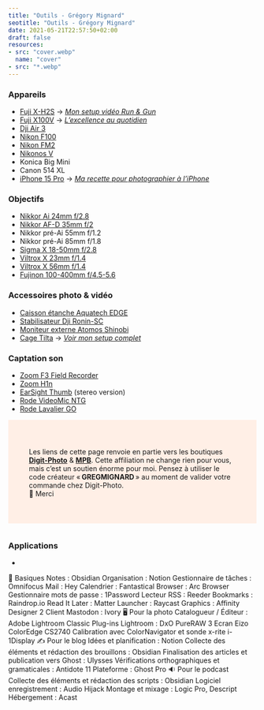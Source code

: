 ```yaml
---
title: "Outils - Grégory Mignard"
seotitle: "Outils - Grégory Mignard"
date: 2021-05-21T22:57:50+02:00
draft: false
resources:
- src: "cover.webp"
  name: "cover"
- src: "*.webp"
---
```


### Appareils

- [Fuji X-H2S](https://dp.gt/a/96cbwbtsa) → [*Mon setup vidéo Run & Gun*](https://gregorymignard.com/setup-video-fuji-xh2s/)
- [Fuji X100V](https://prf.hn/l/9OpGNw1) → [*L’excellence au quotidien*](https://gregorymignard.com/fujifilm-x100v/)
- [Dji Air 3](https://dp.gt/a/s0jvpf19d)
- [Nikon F100](https://gregorymignard.com/le-maroc-avec-un-nikon-f100/)
- [Nikon FM2](https://gregorymignard.com/nikon-fm2/)
- [Nikonos V](https://gregorymignard.com/nikonos-v/)
- Konica Big Mini
- Canon 514 XL
- [iPhone 15 Pro](https://amzn.to/44wS7Ig) → [*Ma recette pour photographier à l’iPhone*](https://gregorymignard.com/recette-photographie-iphone/)

### Objectifs

- [Nikkor Ai 24mm f/2.8](https://prf.hn/l/RlyeLMp)
- [Nikkor AF-D 35mm f/2](https://prf.hn/l/Oqn0enN)
- Nikkor pré-Ai 55mm f/1.2
- Nikkor pré-Ai 85mm f/1.8
- [Sigma X 18-50mm f/2.8](https://dp.gt/a/mmfzseo04)
- [Viltrox X 23mm f/1.4](https://dp.gt/a/0zn0zsco)
- [Viltrox X 56mm f/1.4](https://dp.gt/a/vnmets4r7)
- [Fujinon 100-400mm f/4.5-5.6](https://dp.gt/a/ix5lozvps)

### Accessoires photo & vidéo

- [Caisson étanche Aquatech EDGE](https://www.photospecialist.fr/aquatech-edge-fujifilm-x-h2s-orange-12436597)
- [Stabilisateur Dji Ronin-SC](https://prf.hn/l/DLGyaba)
- [Moniteur externe Atomos Shinobi](https://dp.gt/a/cuqwspjz)
- [Cage Tilta](https://dp.gt/a/ca4zz6v8) → [*Voir mon setup complet*](https://gregorymignard.com/setup-video-fuji-xh2s/)

### Captation son

- [Zoom F3 Field Recorder](https://dp.gt/a/wan28fm7)
- [Zoom H1n](https://dp.gt/a/cbxe7g4am)
- [EarSight Thumb](https://immersivesoundscapes.com/fr/earsight-thumb-microphones/#!/EARSIGHT-THUMB-Stereo-pair/p/502321903) (stereo version)
- [Rode VideoMic NTG](https://dp.gt/a/mlxro1dw)
- [Rode Lavalier GO](https://dp.gt/a/8y0z68zlf)

<div style="max-width: 57rem!important;margin: auto;margin-bottom: 35px;background-color: #ffefe6;padding:42px; text-align:left;">
     <p style="margin-bottom: 10px;">
     Les liens de cette page renvoie en partie vers les boutiques <a href="https://dp.gt/a/hwciruzn7" target="_blank"><B>Digit-Photo</B></a> & <a href="https://prf.hn/l/p3qB2P5" target="_blank"><B>MPB</B></a>. Cette affiliation ne change rien pour vous, mais c’est un soutien énorme pour moi. Pensez à utiliser le code créateur « <B>GREGMIGNARD</B> » au moment de valider votre commande chez Digit-Photo.</br>
     🙏 Merci</p>
</div>

### Applications

- 


📆 Basiques
Notes : Obsidian
Organisation : Notion
Gestionnaire de tâches : Omnifocus
Mail : Hey
Calendrier : Fantastical
Browser : Arc Browser
Gestionnaire mots de passe : 1Password
Lecteur RSS : Reeder
Bookmarks : Raindrop.io
Read It Later : Matter
Launcher : Raycast
Graphics : Affinity Designer 2
Client Mastodon : Ivory
🖥️ Pour la photo
Catalogueur / Éditeur : Adobe Lightroom Classic
Plug-ins Lightroom : DxO PureRAW 3
Ecran Eizo ColorEdge CS2740
Calibration avec ColorNavigator et sonde x-rite i-1Display
✍️ Pour le blog
Idées et planification : Notion
Collecte des éléments et rédaction des brouillons : Obsidian
Finalisation des articles et publication vers Ghost : Ulysses
Vérifications orthographiques et gramaticales : Antidote 11
Plateforme : Ghost Pro
🔉 Pour le podcast
Collecte des éléments et rédaction des scripts : Obsidian
Logiciel enregistrement : Audio Hijack
Montage et mixage : Logic Pro, Descript
Hébergement : Acast